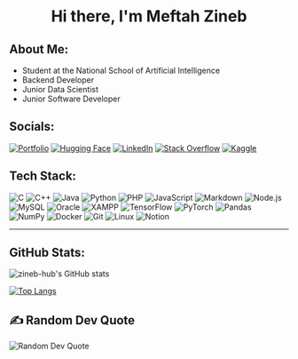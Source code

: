 <!-- Profile Header -->
<h1 align="center">Hi there, I'm Meftah Zineb</h1>

<!-- About Me -->
## About Me:
- Student at the National School of Artificial Intelligence  
- Backend Developer  
- Junior Data Scientist  
- Junior Software Developer  

<!-- Socials -->
## Socials:
[![Portfolio](https://img.shields.io/badge/-Portfolio-000?logo=vercel&logoColor=white)](https://votreportfolio.com)
[![Hugging Face](https://img.shields.io/badge/-Hugging%20Face-FFD35F?logo=huggingface&logoColor=white)](https://huggingface.co/zino36)
[![LinkedIn](https://img.shields.io/badge/-LinkedIn-0077B5?logo=linkedin&logoColor=white)](https://www.linkedin.com/in/meftah-zineb-5768ba25b)
[![Stack Overflow](https://img.shields.io/badge/-Stackoverflow-FE7A16?logo=stack-overflow&logoColor=white)](https://stackoverflow.com/)
[![Kaggle](https://img.shields.io/badge/-Kaggle-20beff?logo=kaggle&logoColor=white)](https://kaggle.com/)

<!-- Tech Stack -->
## Tech Stack:
![C](https://img.shields.io/badge/-C-A8B9CC?logo=c&logoColor=white&style=flat-square)
![C++](https://img.shields.io/badge/-C++-00599C?logo=c%2B%2B&logoColor=white&style=flat-square)
![Java](https://img.shields.io/badge/-Java-007396?logo=java&logoColor=white&style=flat-square)
![Python](https://img.shields.io/badge/-Python-3776AB?logo=python&logoColor=white&style=flat-square)
![PHP](https://img.shields.io/badge/-PHP-777BB4?logo=php&logoColor=white&style=flat-square)
![JavaScript](https://img.shields.io/badge/-JavaScript-F7DF1E?logo=javascript&logoColor=black&style=flat-square)
![Markdown](https://img.shields.io/badge/-Markdown-000?logo=markdown&logoColor=white&style=flat-square)
![Node.js](https://img.shields.io/badge/-Node.js-339933?logo=node.js&logoColor=white&style=flat-square)
![MySQL](https://img.shields.io/badge/-MySQL-4479A1?logo=mysql&logoColor=white&style=flat-square)
![Oracle](https://img.shields.io/badge/-Oracle-F80000?logo=oracle&logoColor=white&style=flat-square)
![XAMPP](https://img.shields.io/badge/-XAMPP-FB7A24?logo=xampp&logoColor=white&style=flat-square)
![TensorFlow](https://img.shields.io/badge/-TensorFlow-FF6F00?logo=tensorflow&logoColor=white&style=flat-square)
![PyTorch](https://img.shields.io/badge/-PyTorch-EE4C2C?logo=pytorch&logoColor=white&style=flat-square)
![Pandas](https://img.shields.io/badge/-Pandas-150458?logo=pandas&logoColor=white&style=flat-square)
![NumPy](https://img.shields.io/badge/-NumPy-013243?logo=numpy&logoColor=white&style=flat-square)
![Docker](https://img.shields.io/badge/-Docker-2496ED?logo=docker&logoColor=white&style=flat-square)
![Git](https://img.shields.io/badge/-Git-F05032?logo=git&logoColor=white&style=flat-square)
![Linux](https://img.shields.io/badge/-Linux-FCC624?logo=linux&logoColor=black&style=flat-square)
![Notion](https://img.shields.io/badge/-Notion-000000?logo=notion&logoColor=white&style=flat-square)

---

<!-- GitHub Stats -->
## GitHub Stats:
![zineb-hub's GitHub stats](https://github-readme-stats.vercel.app/api?username=zineb-hub&show_icons=true&theme=radical)

[![Top Langs](https://github-readme-stats.vercel.app/api/top-langs/?username=zineb-hub&layout=compact&theme=radical)](https://github.com/anuraghazra/github-readme-stats)

 ## ✍️ Random Dev Quote
![Random Dev Quote](https://quotes-github-readme.vercel.app/api?type=dev)
